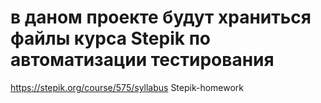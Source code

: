 # в даном проекте будут храниться файлы курса Stepik по автоматизации тестирования
https://stepik.org/course/575/syllabus 
Stepik-homework
